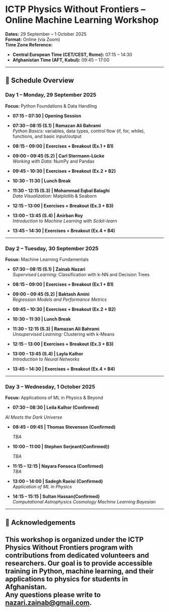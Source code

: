 # ICTP Physics Without Frontiers – Online Machine Learning Workshop  
**Dates:** 29 September – 1 October 2025  
**Format:** Online (via Zoom)  
**Time Zone Reference:**  
- **Central European Time (CET/CEST, Rome):** 07:15 – 14:30  
- **Afghanistan Time (AFT, Kabul):** 09:45 – 17:00  

---

## 📅 Schedule Overview  

### **Day 1 – Monday, 29 September 2025**  
**Focus:** Python Foundations & Data Handling  

- **07:15 – 07:30 | Opening Session**  

- **07:30 – 08:15 (S.1) | Ramazan Ali Bahrami**  
  *Python Basics:* variables, data types, control flow (if, for, while), functions, and basic input/output  

- **08:15 – 09:00 | Exercises + Breakout (Ex.1 + B1)**  

- **09:00 – 09:45 (S.2) | Carl Stermann-Lücke**  
  *Working with Data:* NumPy and Pandas  

- **09:45 – 10:30 | Exercises + Breakout (Ex.2 + B2)**  

- **10:30 – 11:30 | Lunch Break**  

- **11:30 – 12:15 (S.3) | Mohammad Eqbal Balaghi**  
  *Data Visualization:* Matplotlib & Seaborn  

- **12:15 – 13:00 | Exercises + Breakout (Ex.3 + B3)**  

- **13:00 – 13:45 (S.4) | Anirban Roy**  
  *Introduction to Machine Learning with Scikit-learn*  

- **13:45 – 14:30 | Exercises + Breakout (Ex.4 + B4)**  

---

### **Day 2 – Tuesday, 30 September 2025**  
**Focus:** Machine Learning Fundamentals  

- **07:30 – 08:15 (S.1) | Zainab Nazari**  
  *Supervised Learning:* Classification with k-NN and Decision Trees  

- **08:15 – 09:00 | Exercises + Breakout (Ex.1 + B1)**  

- **09:00 – 09:45 (S.2) | Baktash Amini**  
  *Regression Models and Performance Metrics*  

- **09:45 – 10:30 | Exercises + Breakout (Ex.2 + B2)**  

- **10:30 – 11:30 | Lunch Break**  

- **11:30 – 12:15 (S.3) | Ramazan Ali Bahrami**  
  *Unsupervised Learning:* Clustering with k-Means  

- **12:15 – 13:00 | Exercises + Breakout (Ex.3 + B3)**  

- **13:00 – 13:45 (S.4) | Layla Kalhor**  
  *Introduction to Neural Networks*  

- **13:45 – 14:30 | Exercises + Breakout (Ex.4 + B4)**  

---

### **Day 3 – Wednesday, 1 October 2025**  
**Focus:** Applications of ML in Physics & Beyond  


- **07:30 – 08:30 | Leila Kalhor (Confirmed)**

 *AI Meets the Dark Universe*

- **08:45 – 09:45 | Thomas Stevenson (Confirmed)**

  *TBA*

- **10:00 – 11:00 | Stephen Serjeant(Confirmed))**

  *TBA*

- **11:15 – 12:15 | Nayara Fonseca (Confirmed)**  
  *TBA*

- **13:00 – 14:00 | Sadegh Raeisi (Confirmed)**  
  *Application of ML in Physics*  

- **14:15 – 15:15 | Sultan Hassan(Confirmed)**  
  *Computational Astrophysics Cosmology Machine Learning Bayesian*  



---

## 🙏 Acknowledgements

This workshop is organized under the **ICTP Physics Without Frontiers program** with contributions from dedicated volunteers and researchers. Our goal is to provide accessible training in Python, machine learning, and their applications to physics for students in Afghanistan.  
Any questions please write to nazari.zainab@gmail.com.
---
